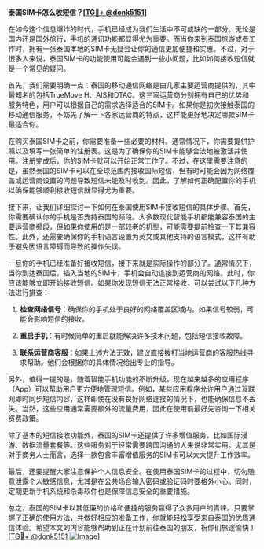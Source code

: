 **泰国SIM卡怎么收短信？[[TG💪+ @donk5151](https://t.me/s/donk5151)]**

在如今这个信息爆炸的时代，手机已经成为我们生活中不可或缺的一部分。无论是国内还是国外旅行，手机的通讯功能都显得尤为重要。而当你来到泰国旅游或者工作时，拥有一张泰国本地的SIM卡无疑会让你的通信更加便捷和实惠。不过，对于很多人来说，泰国SIM卡的功能使用可能会遇到一些小问题，比如如何接收短信就是一个常见的疑问。

首先，我们需要明确一点：泰国的移动通信网络是由几家主要运营商提供的，其中最知名的包括TrueMove H、AIS和DTAC。这三家运营商分别拥有自己的优势和服务特色，用户可以根据自己的需求选择适合的SIM卡。如果你是初次接触泰国的移动通信服务，不妨先了解一下各家运营商的特点，这样能更好地决定哪款SIM卡最适合你。

在购买泰国SIM卡之前，你需要准备一些必要的材料。通常情况下，你需要提供护照以及填写一张简单的注册表。这是为了确保你的SIM卡能够合法地被激活并使用。注册完成后，你的SIM卡就可以开始正常工作了。不过，在这里需要注意的是，虽然泰国的SIM卡可以在全球范围内接收国际短信，但有时可能会因为网络覆盖或运营商设置的问题导致短信未能及时收到。因此，了解如何正确配置你的手机以确保能够顺利接收短信就显得尤为重要。

接下来，让我们详细探讨一下如何在泰国使用SIM卡接收短信的具体步骤。首先，你需要确认你的手机是否支持泰国的频段。大多数现代智能手机都能兼容泰国的主要运营商频段，但如果你使用的是一部较老的机型，可能需要提前检查一下其兼容性。此外，还需要确保你的手机语言设置为英文或其他支持的语言模式，这样有助于避免因语言障碍而导致的操作失误。

一旦你的手机已经准备好接收短信，接下来就是实际操作的部分了。通常情况下，当你到达泰国后，插入当地的SIM卡，手机会自动连接到运营商的网络。此时，你应该能够立即开始接收短信。如果你发现短信无法正常接收，可以尝试以下几种方法进行排查：

1. **检查网络信号**：确保你的手机处于良好的网络覆盖区域内。如果信号较弱，可能会影响短信的接收。
   
2. **重启手机**：有时候简单的重启就能解决许多技术问题，包括短信接收故障。

3. **联系运营商客服**：如果上述方法无效，建议直接拨打当地运营商的客服热线寻求帮助。他们会根据你的具体情况给出专业的指导。

另外，值得一提的是，随着智能手机功能的不断升级，现在越来越多的应用程序（App）可以帮助用户更方便地管理短信。例如，某些应用程序允许用户通过互联网即时同步短信内容，这样即使在没有良好网络连接的情况下，也能确保信息不丢失。当然，这些应用通常需要额外的流量费用，因此在使用前最好先咨询一下相关资费政策。

除了基本的短信接收功能外，泰国的SIM卡还提供了许多增值服务，比如国际漫游、数据流量套餐等。这些服务对于经常需要跨国沟通的人来说非常实用。尤其是对于商务人士而言，选择一款包含丰富增值服务的SIM卡可以大大提升工作效率。

最后，还要提醒大家注意保护个人信息安全。在使用泰国SIM卡的过程中，切勿随意泄露个人敏感信息，尤其是在公共场合输入密码或验证码时要格外小心。同时，定期更新手机系统和杀毒软件也是保障信息安全的重要措施。

总之，泰国的SIM卡以其低廉的价格和便捷的服务赢得了众多用户的青睐。只要掌握了正确的使用方法，并做好相应的准备工作，你就能轻松享受来自泰国的优质通信体验。希望本文的内容能够帮助到正在计划前往泰国的朋友，祝你们旅途愉快！[[TG💪+ @donk5151](https://t.me/s/donk5151) ![Image](https://i.postimg.cc/rwNCRYN7/Snipaste-2025-04-30-17-27-05.png)]